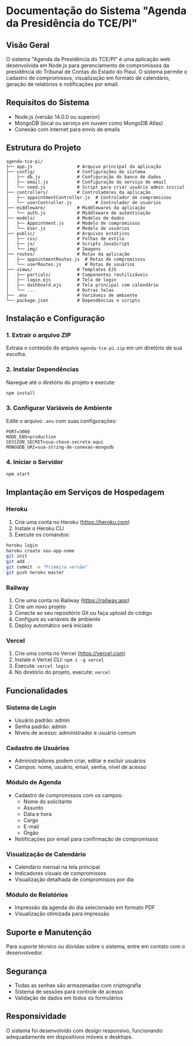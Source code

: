 # Documentação do Sistema "Agenda da Presidência do TCE/PI"

## Visão Geral
O sistema "Agenda da Presidência do TCE/PI" é uma aplicação web desenvolvida em Node.js para gerenciamento de compromissos da presidência do Tribunal de Contas do Estado do Piauí. O sistema permite o cadastro de compromissos, visualização em formato de calendário, geração de relatórios e notificações por email.

## Requisitos do Sistema
- Node.js (versão 14.0.0 ou superior)
- MongoDB (local ou serviço em nuvem como MongoDB Atlas)
- Conexão com internet para envio de emails

## Estrutura do Projeto
```
agenda-tce-pi/
├── app.js                 # Arquivo principal da aplicação
├── config/                # Configurações do sistema
│   ├── db.js              # Configuração do banco de dados
│   ├── email.js           # Configuração do serviço de email
│   └── seed.js            # Script para criar usuário admin inicial
├── controllers/           # Controladores da aplicação
│   ├── appointmentController.js  # Controlador de compromissos
│   └── userController.js         # Controlador de usuários
├── middleware/            # Middlewares da aplicação
│   └── auth.js            # Middleware de autenticação
├── models/                # Modelos de dados
│   ├── Appointment.js     # Modelo de compromissos
│   └── User.js            # Modelo de usuários
├── public/                # Arquivos estáticos
│   ├── css/               # Folhas de estilo
│   ├── js/                # Scripts JavaScript
│   └── img/               # Imagens
├── routes/                # Rotas da aplicação
│   ├── appointmentRoutes.js  # Rotas de compromissos
│   └── userRoutes.js         # Rotas de usuários
├── views/                 # Templates EJS
│   ├── partials/          # Componentes reutilizáveis
│   ├── login.ejs          # Tela de login
│   ├── dashboard.ejs      # Tela principal com calendário
│   └── ...                # Outras telas
├── .env                   # Variáveis de ambiente
└── package.json           # Dependências e scripts
```

## Instalação e Configuração

### 1. Extrair o arquivo ZIP
Extraia o conteúdo do arquivo `agenda-tce-pi.zip` em um diretório de sua escolha.

### 2. Instalar Dependências
Navegue até o diretório do projeto e execute:
```bash
npm install
```

### 3. Configurar Variáveis de Ambiente
Edite o arquivo `.env` com suas configurações:
```
PORT=3000
NODE_ENV=production
SESSION_SECRET=sua-chave-secreta-aqui
MONGODB_URI=sua-string-de-conexao-mongodb
```

### 4. Iniciar o Servidor
```bash
npm start
```

## Implantação em Serviços de Hospedagem

### Heroku
1. Crie uma conta no Heroku (https://heroku.com)
2. Instale o Heroku CLI
3. Execute os comandos:
```bash
heroku login
heroku create seu-app-nome
git init
git add .
git commit -m "Primeira versão"
git push heroku master
```

### Railway
1. Crie uma conta no Railway (https://railway.app)
2. Crie um novo projeto
3. Conecte ao seu repositório Git ou faça upload do código
4. Configure as variáveis de ambiente
5. Deploy automático será iniciado

### Vercel
1. Crie uma conta no Vercel (https://vercel.com)
2. Instale o Vercel CLI: `npm i -g vercel`
3. Execute: `vercel login`
4. No diretório do projeto, execute: `vercel`

## Funcionalidades

### Sistema de Login
- Usuário padrão: admin
- Senha padrão: admin
- Níveis de acesso: administrador e usuário comum

### Cadastro de Usuários
- Administradores podem criar, editar e excluir usuários
- Campos: nome, usuário, email, senha, nível de acesso

### Módulo de Agenda
- Cadastro de compromissos com os campos:
  - Nome do solicitante
  - Assunto
  - Data e hora
  - Cargo
  - E-mail
  - Órgão
- Notificações por email para confirmação de compromissos

### Visualização de Calendário
- Calendário mensal na tela principal
- Indicadores visuais de compromissos
- Visualização detalhada de compromissos por dia

### Módulo de Relatórios
- Impressão da agenda do dia selecionado em formato PDF
- Visualização otimizada para impressão

## Suporte e Manutenção
Para suporte técnico ou dúvidas sobre o sistema, entre em contato com o desenvolvedor.

## Segurança
- Todas as senhas são armazenadas com criptografia
- Sistema de sessões para controle de acesso
- Validação de dados em todos os formulários

## Responsividade
O sistema foi desenvolvido com design responsivo, funcionando adequadamente em dispositivos móveis e desktops.

